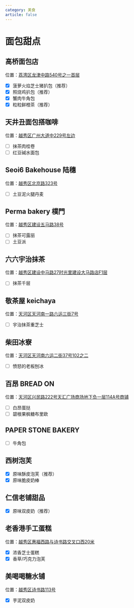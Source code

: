 ```yaml
---
category: 美食
article: false
---
```


# 面包甜点

## 高桥面包店

<span class="icon iconfont icon-locate"></span> 位置：<a href="https://ditu.amap.com/place/B0HDHCDUKA" target="_blank">荔湾区龙津中路540号之一首层</a>

- [x] 菠萝火焰芝士猪扒包（推荐）
- [x] 照烧鸡扒包（推荐）
- [x] 蟹肉牛角包
- [x] 粒粒鲜橙茶（推荐）

## 天井丑面包搭咖啡

<span class="icon iconfont icon-locate"></span> 位置：<a href="https://ditu.amap.com/place/B0GUX59WHL" target="_blank">越秀区广州大道中229号左边</a>

- [ ] 抹茶肉桂卷
- [ ] 红豆碱水面包

## Seoi6 Bakehouse 陆穗

<span class="icon iconfont icon-locate"></span> 位置：<a href="https://ditu.amap.com/place/B0IA4AMHCI" target="_blank">越秀区北京路323号</a>

- [ ] 土豆泥火腿丹麦

## Perma bakery 樸門

<span class="icon iconfont icon-locate"></span> 位置：<a href="https://ditu.amap.com/place/B00141P0SU" target="_blank">越秀区建设五马路38号</a>

- [ ] 抹茶可露丽
- [ ] 土豆派

## 六六宇治抹茶

<span class="icon iconfont icon-locate"></span> 位置：<a href="https://ditu.amap.com/place/B0FFK6E8F0" target="_blank">越秀区建设中马路27时光里建设大马路店F1层</a>

- [ ] 抹茶千层

## 敬茶屋 keichaya

<span class="icon iconfont icon-locate"></span> 位置：<a href="https://ditu.amap.com/place/B0FFIIN6YK" target="_blank">天河区天河南一路六运三街7号</a>

- [ ] 宇治抹茶重芝士

## 柴田冰寮

<span class="icon iconfont icon-locate"></span> 位置：<a href="https://ditu.amap.com/place/B0G1AMXPN3" target="_blank">天河区天河南六运二街37号102之二</a>

- [ ] 愤怒的老板刨冰

## 百昂 BREAD ON

<span class="icon iconfont icon-locate"></span> 位置：<a href="https://ditu.amap.com/place/B0JACZRPA2" target="_blank">天河区兴民路222号天汇广场商场地下负一层114A号商铺</a>

- [ ] 白昂蛋挞
- [ ] 碧根果枫糖布里欧

## PAPER STONE BAKERY

- [ ] 牛角包

## 西树泡芙

- [x] 原味酥皮泡芙（推荐）
- [x] 原味脆皮奶棒

## 仁信老铺甜品

- [x] 原味双皮奶（推荐）

## 老香港手工蛋糕

<span class="icon iconfont icon-locate"></span> 位置：<a href="https://ditu.amap.com/place/B0J2YBGZXD" target="_blank">越秀区惠福西路与诗书路交叉口西20米</a>

- [x] 浓香芝士蛋糕
- [x] 香草/巧克力泡芙

## 美喝喝糖水铺

<span class="icon iconfont icon-locate"></span> 位置：<a href="https://ditu.amap.com/place/B0FFFZS28T" target="_blank">越秀区诗书路113号</a>

- [x] 芋泥双皮奶